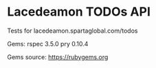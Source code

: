 # Lacedeamon TODOs API

Tests for lacedeamon.spartaglobal.com/todos

Gems:
	rspec 3.5.0
	pry 0.10.4

Gems source: https://rubygems.org
